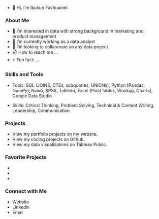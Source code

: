 - 👋 Hi, I’m Ibukun Fashuanmi

### About Me
- 👀 I’m interested in data with strong background in marketing and product management
- 🌱 I’m currently working as a data analyst 
- 💞️ I’m looking to collaborate on any data project 
- 📫 How to reach me ...
- ⚡ Fun fact: ...


### Skills and Tools 

- Tools: SQL (JOINS, CTEs, subqueries, UNIONs); Python (Pandas, NumPy); Nvivo, SPSS, Tableau,  Excel (Pivot tables, Vlookup, Charts), Google Data Studio
  
- Skills: Critical Thinking, Problem Solving, Technical & Content Writing, Leadership, Communication.


### Projects
-  View my portfolio projects on my website.
-  View my coding projects on Github.
-  View my data visualizations on Tableau Public.


### Favorite Projects
*
*
*    

### Connect with Me
* Website
* Linkedin
* Email 


<!---
IbukunFashuanmi20/IbukunFashuanmi20 is a ✨ special ✨ repository because its `README.md` (this file) appears on your GitHub profile.
You can click the Preview link to take a look at your changes.
--->

